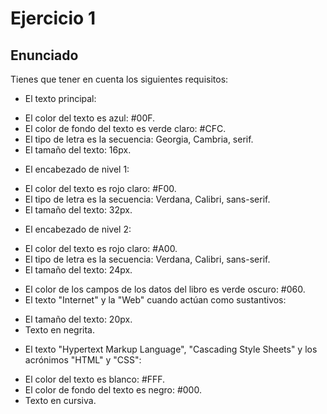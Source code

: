 # Ejercicio 1 

## Enunciado

Tienes que tener en cuenta los siguientes requisitos:

* El texto principal:
- El color del texto es azul: #00F.
- El color de fondo del texto es verde claro: #CFC.
- El tipo de letra es la secuencia: Georgia, Cambria, serif.
- El tamaño del texto: 16px.

* El encabezado de nivel 1:
- El color del texto es rojo claro: #F00.
- El tipo de letra es la secuencia: Verdana, Calibri, sans-serif.
- El tamaño del texto: 32px.

* El encabezado de nivel 2:
- El color del texto es rojo claro: #A00.
- El tipo de letra es la secuencia: Verdana, Calibri, sans-serif.
- El tamaño del texto: 24px.
* El color de los campos de los datos del libro es verde oscuro: #060.
* El texto "Internet" y la "Web" cuando actúan como sustantivos:
- El tamaño del texto: 20px.
- Texto en negrita.
* El texto "Hypertext Markup Language", "Cascading Style Sheets" y los acrónimos "HTML" y "CSS":
- El color del texto es blanco: #FFF.
- El color de fondo del texto es negro: #000.
- Texto en cursiva.